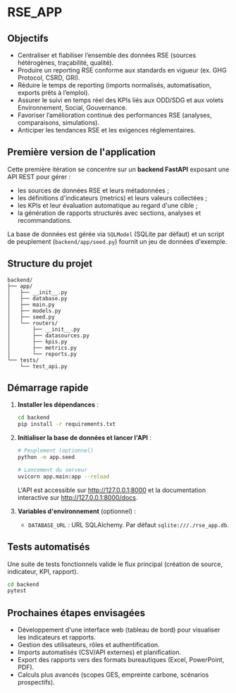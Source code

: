 # RSE_APP

## Objectifs

- Centraliser et fiabiliser l’ensemble des données RSE (sources hétérogènes, traçabilité, qualité).
- Produire un reporting RSE conforme aux standards en vigueur (ex. GHG Protocol, CSRD, GRI).
- Réduire le temps de reporting (imports normalisés, automatisation, exports prêts à l’emploi).
- Assurer le suivi en temps réel des KPIs liés aux ODD/SDG et aux volets Environnement, Social, Gouvernance.
- Favoriser l’amélioration continue des performances RSE (analyses, comparaisons, simulations).
- Anticiper les tendances RSE et les exigences réglementaires.

## Première version de l'application

Cette première itération se concentre sur un **backend FastAPI** exposant une API REST pour gérer :

- les sources de données RSE et leurs métadonnées ;
- les définitions d'indicateurs (metrics) et leurs valeurs collectées ;
- les KPIs et leur évaluation automatique au regard d'une cible ;
- la génération de rapports structurés avec sections, analyses et recommandations.

La base de données est gérée via `SQLModel` (SQLite par défaut) et un script de peuplement (`backend/app/seed.py`) fournit un jeu de données d'exemple.

## Structure du projet

```
backend/
├── app/
│   ├── __init__.py
│   ├── database.py
│   ├── main.py
│   ├── models.py
│   ├── seed.py
│   └── routers/
│       ├── __init__.py
│       ├── datasources.py
│       ├── kpis.py
│       ├── metrics.py
│       └── reports.py
└── tests/
    └── test_api.py
```

## Démarrage rapide

1. **Installer les dépendances** :

   ```bash
   cd backend
   pip install -r requirements.txt
   ```

2. **Initialiser la base de données et lancer l'API** :

   ```bash
   # Peuplement (optionnel)
   python -m app.seed

   # Lancement du serveur
   uvicorn app.main:app --reload
   ```

   L'API est accessible sur http://127.0.0.1:8000 et la documentation interactive sur http://127.0.0.1:8000/docs.

3. **Variables d'environnement** (optionnel) :

   - `DATABASE_URL` : URL SQLAlchemy. Par défaut `sqlite:///./rse_app.db`.

## Tests automatisés

Une suite de tests fonctionnels valide le flux principal (création de source, indicateur, KPI, rapport).

```bash
cd backend
pytest
```

## Prochaines étapes envisagées

- Développement d'une interface web (tableau de bord) pour visualiser les indicateurs et rapports.
- Gestion des utilisateurs, rôles et authentification.
- Imports automatisés (CSV/API externes) et planification.
- Export des rapports vers des formats bureautiques (Excel, PowerPoint, PDF).
- Calculs plus avancés (scopes GES, empreinte carbone, scénarios prospectifs).
